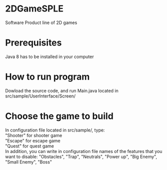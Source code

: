 # 2DGameSPLE
Software Product line of 2D games

# Prerequisites
Java 8 has to be installed in your computer

# How to run program
Dowload the source code, and run Main.java located in src/sample/UserInterface/Screen/

# Choose the game to build
In configuration file located in src/sample/, type: <br>
"Shooter" for shooter game<br>
"Escape" for escape game<br>
"Quest" for quest game<br>
In addition, you can write in configuration file names of the features that you want to disable:
"Obstacles", "Trap", "Neutrals", "Power up", "Big Enemy", "Small Enemy", "Boss"
